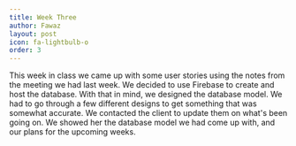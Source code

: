 ```yaml
---
title: Week Three
author: Fawaz
layout: post
icon: fa-lightbulb-o
order: 3
---
```

This week in class we came up with some user stories using the notes from the meeting we had last week. We decided to use Firebase to create and host the database. With that in mind, we designed the database model. We had to go through a few different designs to get something that was somewhat accurate. We contacted the client to update them on what's been going on. We showed her the database model we had come up with, and our plans for the upcoming weeks.